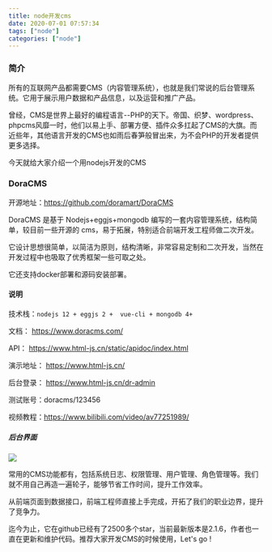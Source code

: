```yaml
---
title: node开发cms
date: 2020-07-01 07:57:34
tags: ["node"]
categories: ["node"]
---
```


### 简介

所有的互联网产品都需要CMS（内容管理系统），也就是我们常说的后台管理系统。它用于展示用户数据和产品信息，以及运营和推广产品。

曾经，CMS是世界上最好的编程语言--PHP的天下。帝国、织梦、wordpress、phpcms风靡一时，他们以易上手、部署方便、插件众多扛起了CMS的大旗。而近些年，其他语言开发的CMS也如雨后春笋般冒出来，为不会PHP的开发者提供更多选择。

今天就给大家介绍一个用nodejs开发的CMS

### DoraCMS

开源地址：https://github.com/doramart/DoraCMS

DoraCMS 是基于 Nodejs+eggjs+mongodb 编写的一套内容管理系统，结构简单，较目前一些开源的 cms，易于拓展，特别适合前端开发工程师做二次开发。

它设计思想很简单，以简洁为原则，结构清晰，非常容易定制和二次开发，当然在开发过程中也吸取了优秀框架一些可取之处。

它还支持docker部署和源码安装部署。

#### 说明

技术栈：```nodejs 12 + eggjs 2 +  vue-cli + mongodb 4+```

文档： https://www.doracms.com/

API： https://www.html-js.cn/static/apidoc/index.html

演示地址： https://www.html-js.cn/

后台登录： https://www.html-js.cn/dr-admin

测试账号：doracms/123456

视频教程：https://www.bilibili.com/video/av77251989/

##### 后台界面

![](https://cdn.guojiang.club/FkDkEw_x97ggv2nIShVKqExfBtzR)

常用的CMS功能都有，包括系统日志、权限管理、用户管理、角色管理等。我们就不用自己再造一遍轮子，能够节省工作时间，提升工作效率。

从前端页面到数据接口，前端工程师直接上手完成，开拓了我们的职业边界，提升了竞争力。

迄今为止，它在github已经有了2500多个star，当前最新版本是2.1.6，作者也一直在更新和维护代码。推荐大家开发CMS的时候使用，Let's go !




